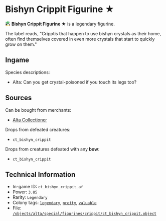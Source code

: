 # Bishyn Crippit Figurine ★

<img src="https://raw.githubusercontent.com/Ceterai/Enternia/main/objects/alta/special/figurines/crippit/ct_bishyn_crippit.png" alt="Bishyn Crippit Figurine ★ icon" loading="lazy" height=16px width="auto" /> **Bishyn Crippit Figurine ★** is a legendary figurine.

The label reads, "Cripptis that happen to use bishyn crystals as their home, often find themselves covered in even more crystals that start to quickly grow on them."

## Ingame

Species descriptions:

- Alta: Can you get crystal-poisoned if you touch its legs too?

## Sources

Can be bought from merchants:

- [Alta Collectioner](https://ceterai.github.io/MyEnternia/Wiki/AltaCollectioner)

Drops from defeated creatures:

- `ct_bishyn_crippit`

Drops from creatures defeated with any **bow**:

- `ct_bishyn_crippit`

## Technical Information

- In-game ID: `ct_bishyn_crippit_af`
- Power: `3.85`
- Rarity: `Legendary`
- Colony tags: [`legendary`](https://ceterai.github.io/MyEnternia/Wiki/Tags/Legendary), [`pretty`](https://ceterai.github.io/MyEnternia/Wiki/Tags/Pretty), [`valuable`](https://ceterai.github.io/MyEnternia/Wiki/Tags/Valuable)
- File: [`/objects/alta/special/figurines/crippit/ct_bishyn_crippit.object`](https://github.com/Ceterai/Enternia/blob/main/objects/alta/special/figurines/crippit/ct_bishyn_crippit.object)
